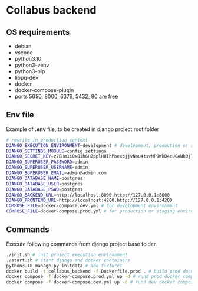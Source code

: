 # Collabus backend

## OS requirements

- debian
- vscode
- python3.10
- python3-venv
- python3-pip
- libpq-dev
- docker
- docker-compose-plugin
- ports 5050, 8000, 6379, 5432, 80 are free

## Env file

Example of **.env** file, to be created in django project root folder

```bash
# rewrite in production context
DJANGO_EXECUTION_ENVIRONMENT=development # development, production or staging
DJANGO_SETTINGS_MODULE=config.settings
DJANGO_SECRET_KEY=z7BHm1iQxQihGH2pplHUIhPbexbjjvNau4tsvMP9WkD4cUGANkQj76aOS1nn
DJANGO_SUPERUSER_PASSWORD=admin
DJANGO_SUPERUSER_USERNAME=admin
DJANGO_SUPERUSER_EMAIL=admin@admin.com
DJANGO_DATABASE_NAME=postgres
DJANGO_DATABASE_USER=postgres
DJANGO_DATABASE_PSWD=postgres
DJANGO_BACKEND_URL=http://localhost:8000,http://127.0.0.1:8000
DJANGO_FRONTEND_URL=http://localhost:4200,http://127.0.0.1:4200
COMPOSE_FILE=docker-compose.dev.yml # for development environment
COMPOSE_FILE=docker-compose.prod.yml # for production or staging environment
```

## Commands

Execute following commands from django project base folder.

```bash 
./init.sh # init project execution environment
./start.sh # start django and docker containers
python3.10 manage.py initdata # add fixtures
docker build -t collabus_backend -f Dockerfile.prod . # build prod docker image
docker compose -f docker-compose.prod.yml up -d # rund prod docker compose stack
docker compose -f docker-compose.dev.yml up -d # rund dev docker compose stack
```
